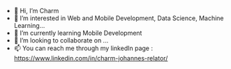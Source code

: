 - 👋 Hi, I’m Charm
- 👀 I’m interested in Web and Mobile Development, Data Science, Machine Learning...
- 🌱 I’m currently learning Mobile Development
- 💞️ I’m looking to collaborate on ...
- 📫 You can reach me through my linkedIn page : https://www.linkedin.com/in/charm-johannes-relator/ 

<!---
charmjo/charmjo is a ✨ special ✨ repository because its `README.md` (this file) appears on your GitHub profile.
You can click the Preview link to take a look at your changes.
--->
